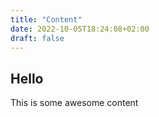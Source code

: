 ```yaml
---
title: "Content"
date: 2022-10-05T18:24:08+02:00
draft: false
---
```


## Hello
This is some awesome content
